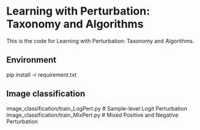 # Learning with Perturbation: Taxonomy and Algorithms
This is the code for Learning with Perturbation: Taxonomy and Algorithms.

## Environment 

pip install -r requirement.txt
    
## Image classification 

image_classification/train_LogPert.py      # Sample-level Logit Perturbation
image_classification/train_MixPert.py      # Mixed Positive and Negative Perturbation
